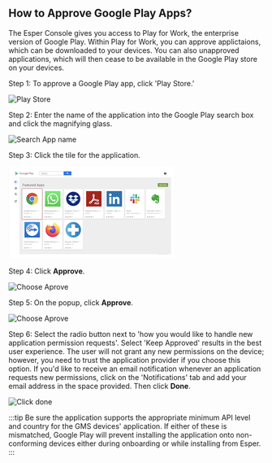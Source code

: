 ## How to Approve Google Play Apps?

  

The Esper Console gives you access to Play for Work, the enterprise version of Google Play. Within Play for Work, you can approve applictaions, which can be downloaded to your devices. You can also unapproved applications, which will then cease to be available in the Google Play store on your devices.

  

Step 1: To approve a Google Play app, click 'Play Store.'

![Play Store](./images/aproveapp/1-chooseplaystore.png)

  
  

Step 2: Enter the name of the application into the Google Play search box and click the magnifying glass.

![Search App name](./images/aproveapp/2-search.png)

  

Step 3: Click the tile for the application.

![Select App](./images/aproveapp/3-selectapp.png)

  

Step 4: Click **Approve**.

![Choose Aprove](./images/aproveapp/4-approve.png)

  
  
  

Step 5: On the popup, click **Approve**.

![Choose Aprove](./images/aproveapp/5-approve.png)

  
  
  

Step 6: Select the radio button next to 'how you would like to handle new application permission requests'. Select 'Keep Approved' results in the best user experience. The user will not grant any new permissions on the device; however, you need to trust the application provider if you choose this option. If you'd like to receive an email notification whenever an application requests new permissions, click on the 'Notifications' tab and add your email address in the space provided. Then click **Done**.

  

![Click done](./images/aproveapp/6-done.png)

  
  
  
:::tip
Be sure the application supports the appropriate minimum API level and country for the GMS devices' application. If either of these is mismatched, Google Play will prevent installing the application onto non-conforming devices either during onboarding or while installing from Esper.
:::